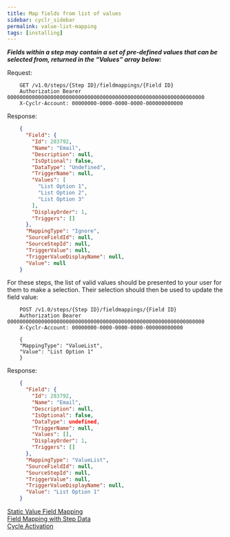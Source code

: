 ```yaml
---
title: Map fields from list of values
sidebar: cyclr_sidebar
permalink: value-list-mapping
tags: [installing]
---
```


**_Fields within a step may contain a set of pre-defined values that can be selected from, returned in the “Values” array below:_**

Request:

````http
    GET /v1.0/steps/{Step ID}/fieldmappings/{Field ID}
    Authorization Bearer 0000000000000000000000000000000000000000000000000000000000000000
    X-Cyclr-Account: 00000000-0000-0000-0000-000000000000
````

Response:

````json
    {
      "Field": {
        "Id": 283792,
        "Name": "Email",
        "Description": null,
        "IsOptional": false,
        "DataType": "Undefined",
        "TriggerName": null,
        "Values": [
          "List Option 1",
          "List Option 2",
          "List Option 3"
        ],
        "DisplayOrder": 1,
        "Triggers": []
      },
      "MappingType": "Ignore",
      "SourceFieldId": null,
      "SourceStepId": null,
      "TriggerValue": null,
      "TriggerValueDisplayName": null,
      "Value": null
    }
````

For these steps, the list of valid values should be presented to your user for them to make a selection. Their selection should then be used to update the field value:

````http
    POST /v1.0/steps/{Step ID}/fieldmappings/{Field ID} 
    Authorization Bearer 0000000000000000000000000000000000000000000000000000000000000000
    X-Cyclr-Account: 00000000-0000-0000-0000-000000000000

    {
    "MappingType": "ValueList",
    "Value": "List Option 1"
    }
````

Response:

````json
    {
      "Field": {
        "Id": 283792,
        "Name": "Email",
        "Description": null,
        "IsOptional": false,
        "DataType": undefined,
        "TriggerName": null,
        "Values": [],
        "DisplayOrder": 1,
        "Triggers": []
      },
      "MappingType": "ValueList",
      "SourceFieldId": null,
      "SourceStepId": null,
      "TriggerValue": null,
      "TriggerValueDisplayName": null,
      "Value": "List Option 1" 
    }
````

[Static Value Field Mapping](./static-value-mapping)  
[Field Mapping with Step Data](./field-mapping-with-step-data)  
[Cycle Activation](./cycle-activation)